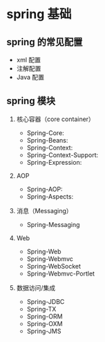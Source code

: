 # spring 基础

## spring 的常见配置
+ xml 配置
+ 注解配置
+ Java 配置

## spring 模块

1. 核心容器（core container）

    + Spring-Core:
    + Spring-Beans:
    + Spring-Context:
    + Spring-Context-Support:
    + Spring-Expression:

2. AOP 

    + Spring-AOP:
    + Spring-Aspects:

3. 消息（Messaging）

    + Spring-Messaging

4. Web

    + Spring-Web
    + Spring-Webmvc
    + Spring-WebSocket
    + Spring-Webmvc-Portlet

5. 数据访问/集成

    + Spring-JDBC
    + Spring-TX
    + Spring-ORM
    + Spring-OXM
    + Spring-JMS

